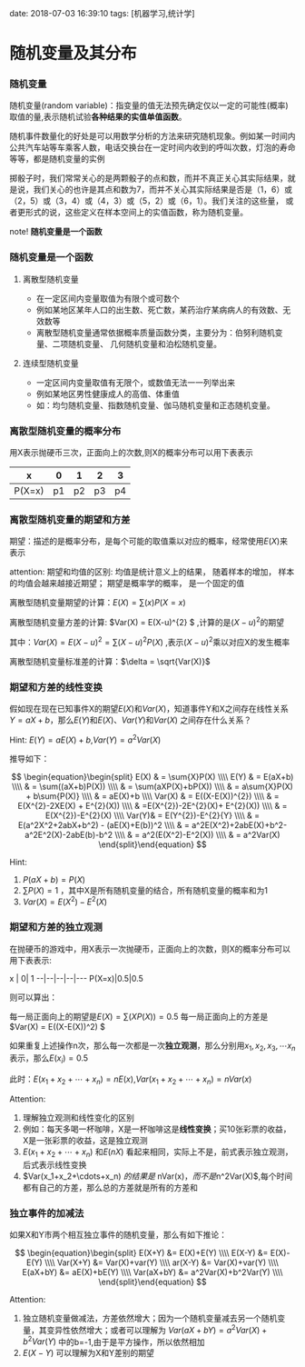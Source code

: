 date: 2018-07-03 16:39:10
tags: [机器学习,统计学]

# 随机变量及其分布

### 随机变量

随机变量(random variable)：指变量的值无法预先确定仅以一定的可能性(概率)取值的量,表示随机试验**各种结果的实值单值函数**。

随机事件数量化的好处是可以用数学分析的方法来研究随机现象。例如某一时间内公共汽车站等车乘客人数，电话交换台在一定时间内收到的呼叫次数，灯泡的寿命等等，都是随机变量的实例

掷骰子时，我们常常关心的是两颗骰子的点和数，而并不真正关心其实际结果，就是说，我们关心的也许是其点和数为7，而并不关心其实际结果是否是（1，6）或（2，5）或（3，4）或（4，3）或（5，2）或（6，1）。我们关注的这些量， 或者更形式的说，这些定义在样本空间上的实值函数，称为随机变量。

note! **随机变量是一个函数**

### 随机变量是一个函数
 
 1. 离散型随机变量
	* 在一定区间内变量取值为有限个或可数个
	* 例如某地区某年人口的出生数、死亡数，某药治疗某病病人的有效数、无效数等
	* 离散型随机变量通常依据概率质量函数分类，主要分为：伯努利随机变量、二项随机变量、 几何随机变量和泊松随机变量。

 2. 连续型随机变量
	- 一定区间内变量取值有无限个，或数值无法一一列举出来
	- 例如某地区男性健康成人的高值、体重值
	- 如：均匀随机变量、指数随机变量、伽马随机变量和正态随机变量。
	
	
### 离散型随机变量的概率分布
用X表示抛硬币三次，正面向上的次数,则X的概率分布可以用下表表示

x | 0| 1| 2 |3
--|--|--|--|---
P(X=x)|p1|p2|p3|p4

### 离散型随机变量的期望和方差

期望：描述的是概率分布，是每个可能的取值乘以对应的概率，经常使用$E(X)$来表示

attention:  期望和均值的区别: 均值是统计意义上的结果， 随着样本的增加， 样本的均值会越来越接近期望；  期望是概率学的概率， 是一个固定的值

离散型随机变量期望的计算：$E(X)= \sum(x)P(X=x)$

离散型随机变量方差的计算: $Var(X) = E(X-u)^{2} $  ,计算的是$(X-u)^{2}$的期望

其中：$Var(X) = E(X-u)^{2} =\sum(X-u)^{2}P(X)$  ,表示$(X-u)^{2}$乘以对应X的发生概率

离散型随机变量标准差的计算：$\delta = \sqrt{Var(X)}$

###  期望和方差的线性变换

假如现在现在已知事件X的期望$E(X)$和$Var(X)$，知道事件Y和X之间存在线性关系$Y=aX+b$，那么$E(Y)$和$E(X)$、$Var(Y)$和$Var(X)$ 之间存在什么关系？

Hint: 
$E(Y) = aE(X)+b$,$Var(Y) = a^{2}Var(X)$

推导如下：

$$
\begin{equation}\begin{split}
E(X) & = \sum{X}P(X) \\\\
E(Y) & = E(aX+b) \\\\
& = \sum((aX+b)P(X)) \\\\
& = \sum(aXP(X)+bP(X)) \\\\
& = a\sum{X}P(X) + b\sum{P(X)} \\\\
& = aE(X)+b \\\\
Var(X) & = E((X-E(X))^{2}) \\\\
& = E(X^{2}-2XE(X) + E^{2}(X)) \\\\
& =E(X^{2})-2E^{2}(X)+ E^{2}(X)) \\\\
& = E(X^{2})-E^{2}(X) \\\\
Var(Y)& = E(Y^{2})-E^{2}{Y} \\\\
& = E(a^2X^2+2abX+b^2) - (aE(X)+E(b))^2 \\\\
& = a^2E(X^2)+2abE(X)+b^2-a^2E^2(X)-2abE(b)-b^2 \\\\
& = a^2(E(X^2)-E^2(X)) \\\\
& = a^2Var(X)
\end{split}\end{equation}
$$

Hint: 
1. $P(aX+b) = P(X)$
2. $\sum{P(X)}=1$ ，其中X是所有随机变量的结合，所有随机变量的概率和为1
3. $Var(X)=E(X^{2})-E^{2}(X)$

###  期望和方差的独立观测

在抛硬币的游戏中，用X表示一次抛硬币，正面向上的次数，则X的概率分布可以用下表表示:

x | 0| 1
--|--|--|--|---
P(X=x)|0.5|0.5

则可以算出：

每一局正面向上的期望是$E(X) = \sum(XP(X)) = 0.5$
每一局正面向上的方差是$Var(X) = E((X-E(X))^2) $

如果重复上述操作n次，那么每一次都是一次**独立观测**，那么分别用$x_1,x_2,x_3,\cdots x_n$表示，那么$E(x_i)=0.5$

此时：$E(x_1+x_2+\cdots+x_n) = nE(x)$,$Var(x_1+x_2+\cdots+x_n) = nVar(x)$

Attention:
1. 理解独立观测和线性变化的区别
2. 例如：每天多喝一杯咖啡，X是一杯咖啡这是**线性变换**；买10张彩票的收益，X是一张彩票的收益，这是独立观测
3. $E(x_1+x_2+\cdots+x_n)$ 和$E(nX)$ 看起来相同，实际上不是，前式表示独立观测，后式表示线性变换
4. $Var(x_1+x_2+\cdots+x_n) $的结果是$ nVar(x)$，而不是$n^2Var(X)$,每个时间都有自己的方差，那么总的方差就是所有的方差和

### 独立事件的加减法
如果X和Y市两个相互独立事件的随机变量，那么有如下推论：

$$
\begin{equation}\begin{split}
E(X+Y) &= E(X)+E(Y) \\\\
E(X-Y) &= E(X)-E(Y) \\\\
Var(X+Y) &= Var(X)+var(Y) \\\\
ar(X-Y) &= Var(X)+var(Y)  \\\\
E(aX+bY) &= aE(X)+bE(Y) \\\\ 
Var(aX+bY) &= a^2Var(X)+b^2Var(Y) \\\\
\end{split}\end{equation}
$$

Attention:
1. 独立随机变量做减法，方差依然增大；因为一个随机变量减去另一个随机变量，其变异性依然增大；或者可以理解为 $Var(aX+bY) = a^2Var(X)+b^2Var(Y)$ 中的b=-1,由于是平方操作，所以依然相加
2. $E(X-Y)$ 可以理解为X和Y差别的期望


